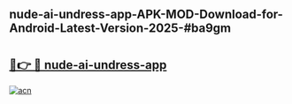 ## nude-ai-undress-app-APK-MOD-Download-for-Android-Latest-Version-2025-#ba9gm

# <h2><a href="https://bedroomkl.my?title=nude-ai-undress-app&ref=20M">🔗👉 🔴 nude-ai-undress-app</a></h2>

[![acn](https://github.com/user-attachments/assets/0f9c940e-d8b0-45ae-aac7-cd30a18b3e1c)](https://bedroomkl.my?title=nude-ai-undress-app&ref=20M)


